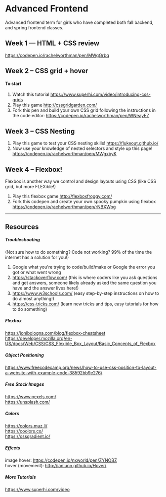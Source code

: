 # Advanced Frontend
Advanced frontend term for girls who have completed both fall backend, and spring frontend classes.

## Week 1 — HTML + CSS review
https://codepen.io/rachelworthman/pen/MWgGrbq

## Week 2 – CSS grid + hover
#### To start
1. Watch this tutorial https://www.superhi.com/video/introducing-css-grids
2. Play this game http://cssgridgarden.com/
3. Fork this pen and build your own CSS grid following the instructions in the code editor: https://codepen.io/rachelworthman/pen/WNeayEZ

## Week 3 – CSS Nesting
1. Play this game to test your CSS nesting skills! https://flukeout.github.io/
2. Now use your knowledge of nested selectors and style up this page! https://codepen.io/rachelworthman/pen/MWgxbyK

## Week 4 – Flexbox!
Flexbox is another way we control and design layouts using CSS (like CSS grid, but more FLEXible!)
1. Play this flexbox game http://flexboxfroggy.com/
2. Fork this codepen and create your own spooky pumpkin using flexbox https://codepen.io/rachelworthman/pen/rNBXWpg
_____________

## Resources
##### Troubleshooting 
(Not sure how to do something? Code not working? 99% of the time the internet has a solution for you!)
1. Google what you're trying to code/build/make or Google the error you got or what went wrong
2. https://stackoverflow.com/ (this is where coders like you ask questions and get answers, someone likely already asked the same question you have and the answer lives here!)
3. https://www.w3schools.com/ (easy step-by-step instructions on how to do almost anything!) 
4. https://css-tricks.com/ (learn new tricks and tips, easy tutorials for how to do something)

##### Flexbox
https://jonibologna.com/blog/flexbox-cheatsheet <br>
https://developer.mozilla.org/en-US/docs/Web/CSS/CSS_Flexible_Box_Layout/Basic_Concepts_of_Flexbox

##### Object Positioning
https://www.freecodecamp.org/news/how-to-use-css-position-to-layout-a-website-with-example-code-38592bb9e276/

##### Free Stock Images
https://www.pexels.com/ <br>
https://unsplash.com/

##### Colors
https://colors.muz.li/ <br>
https://coolors.co/ <br>
https://cssgradient.io/

##### Effects
image hover: https://codepen.io/nxworld/pen/ZYNOBZ <br>
hover (movement): http://ianlunn.github.io/Hover/

##### More Tutorials
https://www.superhi.com/video

